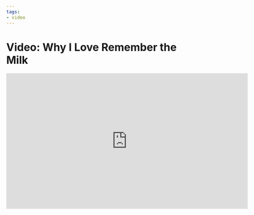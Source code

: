 ```yaml
---
tags:
- video
---
```


# Video: Why I Love Remember the Milk

<div class="video vimeo wide"><iframe src="
https://player.vimeo.com/video/2480690?title=0&amp;byline=0&amp;portrait=0&amp;color=f05b35" width="640" height="360" frameborder="0" webkitAllowFullScreen mozallowfullscreen allowFullScreen></iframe></div>
